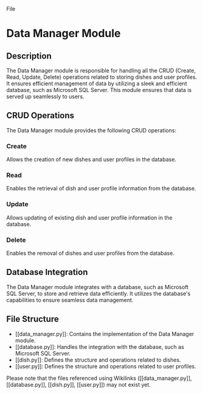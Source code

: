 File
# Data Manager Module

## Description
The Data Manager module is responsible for handling all the CRUD (Create, Read, Update, Delete) operations related to storing dishes and user profiles. It ensures efficient management of data by utilizing a sleek and efficient database, such as Microsoft SQL Server. This module ensures that data is served up seamlessly to users.

## CRUD Operations
The Data Manager module provides the following CRUD operations:

### Create
Allows the creation of new dishes and user profiles in the database.

### Read
Enables the retrieval of dish and user profile information from the database.

### Update
Allows updating of existing dish and user profile information in the database.

### Delete
Enables the removal of dishes and user profiles from the database.

## Database Integration
The Data Manager module integrates with a database, such as Microsoft SQL Server, to store and retrieve data efficiently. It utilizes the database's capabilities to ensure seamless data management.

## File Structure
- [[data_manager.py]]: Contains the implementation of the Data Manager module.
- [[database.py]]: Handles the integration with the database, such as Microsoft SQL Server.
- [[dish.py]]: Defines the structure and operations related to dishes.
- [[user.py]]: Defines the structure and operations related to user profiles.

Please note that the files referenced using Wikilinks ([[data_manager.py]], [[database.py]], [[dish.py]], [[user.py]]) may not exist yet.
